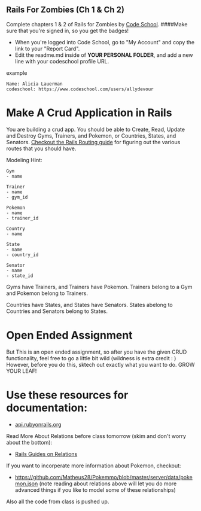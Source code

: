## Rails For Zombies (Ch 1 & Ch 2)
Complete chapters 1 & 2 of Rails for Zombies by [Code School](http://codeschool.com).
####Make sure that you're signed in, so you get the badges!

* When you're logged into Code School, go to "My Account" and copy the link to your "Report Card".
* Edit the readme.md inside of **YOUR PERSONAL FOLDER**, and add a new line with your codeschool profile URL.

example

```
Name: Alicia Lauerman
codeschool: https://www.codeschool.com/users/allydevour
```


# Make A Crud Application in Rails

You are building a crud app. You should be able to Create, Read, Update and Destroy Gyms, Trainers, and Pokemon, or Countries, States, and Senators. [Checkout the Rails Routing guide](http://guides.rubyonrails.org/routing.html) for figuring out the various routes that you should have.

Modeling Hint:

```
Gym
- name

Trainer
- name
- gym_id

Pokemon
- name
- trainer_id
```

```
Country
- name

State
- name
- country_id

Senator
- name
- state_id
```

Gyms have Trainers, and Trainers have Pokemon.
Trainers belong to a Gym and Pokemon belong to Trainers.

Countries have States, and States have Senators.
States abelong to Countries and Senators belong to States.

# Open Ended Assignment

But This is an open ended assignment, so after you have the given CRUD functionality, feel free to go a little bit wild (wildness is extra credit : ) However, before you do this, sktech out exactly what you want to do. GROW YOUR LEAF!

# Use these resources for documentation:

- [api.rubyonrails.org](http://api.rubyonrails.org/)

Read More About Relations before class tomorrow (skim and don't worry about the bottom):

- [Rails Guides on Relations](http://guides.rubyonrails.org/association_basics.html)

If you want to incorperate more information about Pokemon, checkout:

- https://github.com/Matheus28/Pokemmo/blob/master/server/data/pokemon.json
(note reading about relations above will let you do more advanced things if you like to model some of these relationships)

Also all the code from class is pushed up.


